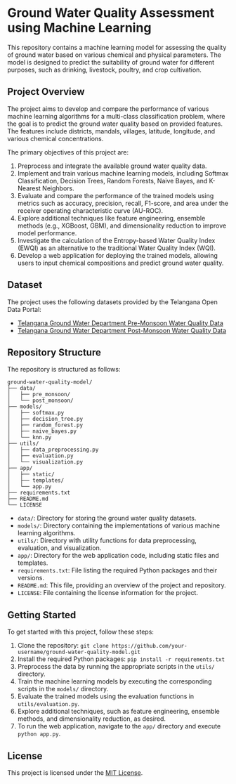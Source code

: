 # Ground Water Quality Assessment using Machine Learning

This repository contains a machine learning model for assessing the quality of ground water based on various chemical and physical parameters. The model is designed to predict the suitability of ground water for different purposes, such as drinking, livestock, poultry, and crop cultivation.

## Project Overview

The project aims to develop and compare the performance of various machine learning algorithms for a multi-class classification problem, where the goal is to predict the ground water quality based on provided features. The features include districts, mandals, villages, latitude, longitude, and various chemical concentrations.

The primary objectives of this project are:

1. Preprocess and integrate the available ground water quality data.
2. Implement and train various machine learning models, including Softmax Classification, Decision Trees, Random Forests, Naive Bayes, and K-Nearest Neighbors.
3. Evaluate and compare the performance of the trained models using metrics such as accuracy, precision, recall, F1-score, and area under the receiver operating characteristic curve (AU-ROC).
4. Explore additional techniques like feature engineering, ensemble methods (e.g., XGBoost, GBM), and dimensionality reduction to improve model performance.
5. Investigate the calculation of the Entropy-based Water Quality Index (EWQI) as an alternative to the traditional Water Quality Index (WQI).
6. Develop a web application for deploying the trained models, allowing users to input chemical compositions and predict ground water quality.

## Dataset

The project uses the following datasets provided by the Telangana Open Data Portal:

- [Telangana Ground Water Department Pre-Monsoon Water Quality Data](https://data.telangana.gov.in/dataset/telangana-ground-water-department-pre-monsoon-water-quality-data)
- [Telangana Ground Water Department Post-Monsoon Water Quality Data](https://data.telangana.gov.in/dataset/telangana-ground-water-department-post-monsoon-water-quality-data)

## Repository Structure

The repository is structured as follows:

```
ground-water-quality-model/
├── data/
│   ├── pre_monsoon/
│   └── post_monsoon/
├── models/
│   ├── softmax.py
│   ├── decision_tree.py
│   ├── random_forest.py
│   ├── naive_bayes.py
│   └── knn.py
├── utils/
│   ├── data_preprocessing.py
│   ├── evaluation.py
│   └── visualization.py
├── app/
│   ├── static/
│   ├── templates/
│   └── app.py
├── requirements.txt
├── README.md
└── LICENSE
```

- `data/`: Directory for storing the ground water quality datasets.
- `models/`: Directory containing the implementations of various machine learning algorithms.
- `utils/`: Directory with utility functions for data preprocessing, evaluation, and visualization.
- `app/`: Directory for the web application code, including static files and templates.
- `requirements.txt`: File listing the required Python packages and their versions.
- `README.md`: This file, providing an overview of the project and repository.
- `LICENSE`: File containing the license information for the project.

## Getting Started

To get started with this project, follow these steps:

1. Clone the repository: `git clone https://github.com/your-username/ground-water-quality-model.git`
2. Install the required Python packages: `pip install -r requirements.txt`
3. Preprocess the data by running the appropriate scripts in the `utils/` directory.
4. Train the machine learning models by executing the corresponding scripts in the `models/` directory.
5. Evaluate the trained models using the evaluation functions in `utils/evaluation.py`.
6. Explore additional techniques, such as feature engineering, ensemble methods, and dimensionality reduction, as desired.
7. To run the web application, navigate to the `app/` directory and execute `python app.py`.

## License

This project is licensed under the [MIT License](LICENSE).
